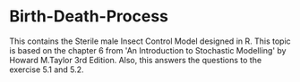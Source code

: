 # Birth-Death-Process
This contains the Sterile male Insect Control Model designed in R. This topic is based on the chapter 6 from 'An Introduction to Stochastic Modelling'
by Howard M.Taylor 3rd Edition. Also, this answers the questions to the exercise 5.1 and 5.2.

